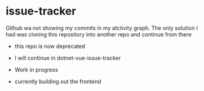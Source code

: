 # issue-tracker

Github wa not showing my commits in my atctivity graph.
The only solution I had was cloning this repository into another repo and continue from there

- this repo is now deprecated
- I will continue in dotnet-vue-issue-tracker

- Work in progress
- currently building out the frontend
